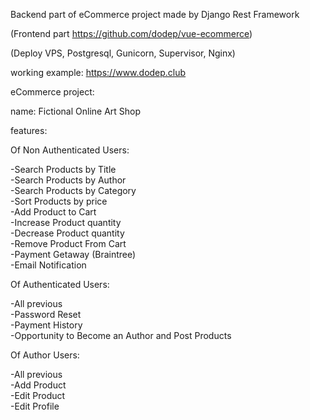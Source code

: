 Backend part of eCommerce project made by Django Rest Framework

(Frontend part https://github.com/dodep/vue-ecommerce)  

(Deploy VPS, Postgresql, Gunicorn, Supervisor, Nginx)

working example: https://www.dodep.club

eCommerce project:

name: Fictional Online Art Shop

features: 

Of Non Authenticated Users:

-Search Products by Title  
-Search Products by Author  
-Search Products by Category  
-Sort Products by price  
-Add Product to Cart  
-Increase Product quantity  
-Decrease Product quantity  
-Remove Product From Cart  
-Payment Getaway (Braintree)  
-Email Notification

Of Authenticated Users:

-All previous  
-Password Reset  
-Payment History  
-Opportunity to Become an Author and Post Products  

Of Author Users:

-All previous  
-Add Product  
-Edit Product  
-Edit Profile  

